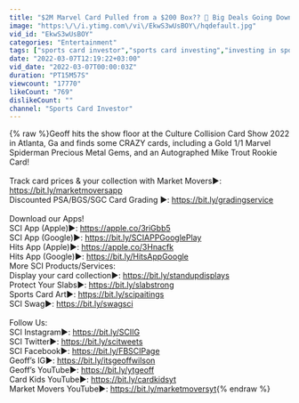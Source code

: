 ```yaml
---
title: "$2M Marvel Card Pulled from a $200 Box?? 👀 Big Deals Going Down at the Atlanta Card  Show! 💥"
image: "https:\/\/i.ytimg.com\/vi\/EkwS3wUsBOY\/hqdefault.jpg"
vid_id: "EkwS3wUsBOY"
categories: "Entertainment"
tags: ["sports card investor","sports card investing","investing in sports cards"]
date: "2022-03-07T12:19:22+03:00"
vid_date: "2022-03-07T00:00:03Z"
duration: "PT15M57S"
viewcount: "17770"
likeCount: "769"
dislikeCount: ""
channel: "Sports Card Investor"
---
```

{% raw %}Geoff hits the show floor at the Culture Collision Card Show 2022 in Atlanta, Ga and finds some CRAZY cards, including a Gold 1/1 Marvel Spiderman Precious Metal Gems, and an Autographed Mike Trout Rookie Card!<br /><br />Track card prices &amp; your collection with Market Movers►: <a rel="nofollow" target="blank" href="https://bit.ly/marketmoversapp">https://bit.ly/marketmoversapp</a><br />Discounted PSA/BGS/SGC Card Grading ►: <a rel="nofollow" target="blank" href="https://bit.ly/gradingservice">https://bit.ly/gradingservice</a><br /><br />Download our Apps!<br />SCI App (Apple)►: <a rel="nofollow" target="blank" href="https://apple.co/3riGbb5">https://apple.co/3riGbb5</a><br />SCI App (Google)►: <a rel="nofollow" target="blank" href="https://bit.ly/SCIAPPGooglePlay">https://bit.ly/SCIAPPGooglePlay</a><br />Hits App (Apple)►: <a rel="nofollow" target="blank" href="https://apple.co/3Hnacfk">https://apple.co/3Hnacfk</a><br />Hits App (Google)►: <a rel="nofollow" target="blank" href="https://bit.ly/HitsAppGoogle">https://bit.ly/HitsAppGoogle</a><br />More SCI Products/Services:<br />Display your card collection►: <a rel="nofollow" target="blank" href="https://bit.ly/standupdisplays">https://bit.ly/standupdisplays</a><br />Protect Your Slabs►: <a rel="nofollow" target="blank" href="https://bit.ly/slabstrong">https://bit.ly/slabstrong</a><br />Sports Card Art►: <a rel="nofollow" target="blank" href="https://bit.ly/scipaitings">https://bit.ly/scipaitings</a><br />SCI Swag►: <a rel="nofollow" target="blank" href="https://bit.ly/swagsci">https://bit.ly/swagsci</a><br /><br />Follow Us:<br />SCI Instagram►: <a rel="nofollow" target="blank" href="https://bit.ly/SCIIG">https://bit.ly/SCIIG</a><br />SCI Twitter►: <a rel="nofollow" target="blank" href="https://bit.ly/scitweets">https://bit.ly/scitweets</a><br />SCI Facebook►: <a rel="nofollow" target="blank" href="https://bit.ly/FBSCIPage">https://bit.ly/FBSCIPage</a><br />Geoff’s IG►: <a rel="nofollow" target="blank" href="https://bit.ly/itsgeoffwilson">https://bit.ly/itsgeoffwilson</a><br />Geoff’s YouTube►: <a rel="nofollow" target="blank" href="https://bit.ly/ytgeoff">https://bit.ly/ytgeoff</a><br />Card Kids YouTube►: <a rel="nofollow" target="blank" href="https://bit.ly/cardkidsyt">https://bit.ly/cardkidsyt</a><br />Market Movers YouTube►: <a rel="nofollow" target="blank" href="https://bit.ly/marketmoversyt">https://bit.ly/marketmoversyt</a>{% endraw %}
